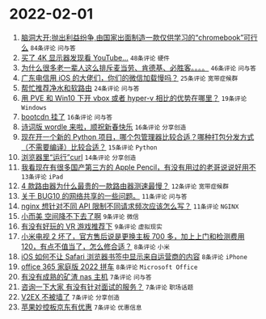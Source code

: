# 2022-02-01

1. [脑洞大开:抛出利益纷争,由国家出面制造一款仅供学习的“chromebook”可行么](https://www.v2ex.com/t/831575) `84条评论` `问与答`
1. [买了 4K 显示器发现看 YouTube...](https://www.v2ex.com/t/831574) `48条评论` `硬件`
1. [为什么很多老一辈人这么排斥麦当劳、肯德基、必胜客。。。。](https://www.v2ex.com/t/831602) `46条评论` `问与答`
1. [广东电信用 iOS 的大佬们，你们的微信加载慢吗？](https://www.v2ex.com/t/831571) `25条评论` `宽带症候群`
1. [帮忙推荐净水和软路由](https://www.v2ex.com/t/831590) `24条评论` `问与答`
1. [用 PVE 和 Win10 下开 vbox 或者 hyper-v 相比的优势在哪里？](https://www.v2ex.com/t/831564) `19条评论` `Windows`
1. [bootcdn 挂了](https://www.v2ex.com/t/831578) `16条评论` `问与答`
1. [诗词版 wordle 来啦，顺祝新春快乐](https://www.v2ex.com/t/831568) `16条评论` `分享创造`
1. [现在开一个新的 Python 项目，哪个包管理器比较合适？哪种打包分发方式（不需要编译）比较合适？](https://www.v2ex.com/t/831583) `15条评论` `Python`
1. [浏览器里“运行”curl](https://www.v2ex.com/t/831597) `14条评论` `分享创造`
1. [我看现在有很多国产第三方的 Apple Pencil，有没有用过的老哥说说好用不](https://www.v2ex.com/t/831599) `13条评论` `iPad`
1. [4 款路由器为什么最贵的一款路由器测速最慢？](https://www.v2ex.com/t/831577) `12条评论` `宽带症候群`
1. [关于 BUG10 的网络共享的一些问题。](https://www.v2ex.com/t/831572) `11条评论` `问与答`
1. [nginx 想针对不同 API 限制不同请求频次应该怎么写？](https://www.v2ex.com/t/831569) `11条评论` `NGINX`
1. [小而美 空间降不下去了啊](https://www.v2ex.com/t/831608) `9条评论` `微信`
1. [有没有好玩的 VR 游戏推荐下](https://www.v2ex.com/t/831589) `9条评论` `虚拟现实`
1. [小米电视 2 坏了，官方售后说是更换主板 700 多，加上上门和检测费用 120，有点不值当了，怎么修合适？](https://www.v2ex.com/t/831594) `8条评论` `小米`
1. [iOS 如何不让 Safari 浏览器书签中显示来自运营商的内容](https://www.v2ex.com/t/831573) `8条评论` `iPhone`
1. [office 365 家庭版 2022 拼车](https://www.v2ex.com/t/831595) `8条评论` `Microsoft Office`
1. [有没有成熟的矿渣 nas 主机](https://www.v2ex.com/t/831606) `7条评论` `问与答`
1. [咨询一下大家 有没有针对面试的服务？](https://www.v2ex.com/t/831603) `7条评论` `职场话题`
1. [V2EX 不被墙了](https://www.v2ex.com/t/831607) `7条评论` `分享创造`
1. [苹果妙控板京东有优惠](https://www.v2ex.com/t/831565) `7条评论` `优惠信息`
